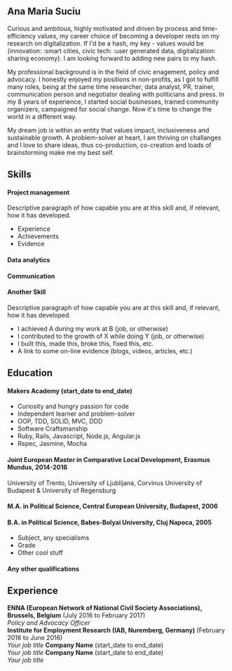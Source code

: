 ## Ana Maria Suciu
Curious and ambitous, highly motivated and driven by process and time-efficiency values, my career choice of becoming a developer rests on my research on digitalization. If I'd be a hash, my key - values would be {innovation: :smart cities, civic tech: :user generated data, digitalization: sharing economy}. I am looking forward to adding new pairs to my hash. 

My professional background is in the field of civic enagement, policy and advocacy. I honestly enjoyed my positions in non-profits, as I got to fulfill many roles, being at the same time researcher, data analyst, PR,  trainer, communication person and negotiator dealing with politicians and press. In my 8 years of experience, I started social businesses, trained community organizers, campaigned for social change. Now it's time to change the world in a different way.

My dream job is within an entity that values impact, inclusiveness and sustainable growth. A problem-solver at heart, I am thriving on challanges and I love to share ideas, thus co-production, co-creation and loads of brainstorming make me my best self. 

## Skills

#### Project management

Descriptive paragraph of how capable you are at this skill and, if relevant, how it has developed.

- Experience
- Achievements
- Evidence

#### Data analytics 

#### Communication 

#### Another Skill

Descriptive paragraph of how capable you are at this skill and, if relevant, how it has developed.

- I achieved A during my work at B (job, or otherwise)
- I contributed to the growth of X while doing Y (job, or otherwise)
- I built this, made this, broke this, fixed this, etc.
- A link to some on-line evidence (blogs, videos, articles, etc.)

## Education

#### Makers Academy (start_date to end_date)

- Curiosity and hungry passion for code
- Independent learner and problem-solver
- OOP, TDD, SOLID, MVC, DDD
- Software Craftsmanship
- Ruby, Rails, Javascript, Node.js, Angular.js
- Rspec, Jasmine, Mocha

#### Joint European Master in Comparative Local Development, Erasmus Mundus, 2014-2016 
University of Trento, University of Ljublijana, Corvinus University of Budapest & University of Regensburg 
#### M.A. in Political Science, Central European University, Budapest, 2006
#### B.A. in Political Science, Babes-Bolyai University, Cluj Napoca,  2005

- Subject, any specialisms
- Grade
- Other cool stuff

#### Any other qualifications

## Experience

**ENNA (European Network of National Civil Society Associations), Brussels, Belgium** (July 2016 to February 2017)    
*Policy and Advocacy Officer*  
**Institute for Employment Research (IAB, Nuremberg, Germany)** (February 2016 to June 2016)   
*Your job title* 
**Company Name** (start_date to end_date)   
*Your job title* 
**Company Name** (start_date to end_date)   
*Your job title* 
